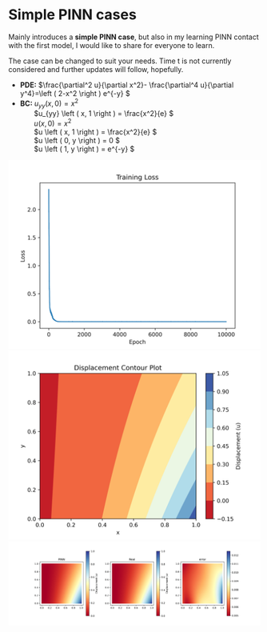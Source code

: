 # Simple PINN cases
Mainly introduces a **simple PINN case**, but also in my learning PINN contact with the first model, I would like to share for everyone to learn.  

The case can be changed to suit your needs. Time t is not currently considered and further updates will follow, hopefully.
 
- **PDE:** $\frac{\partial^2 u}{\partial x^2}- \frac{\partial^4 u}{\partial y^4}=\left ( 2-x^2 \right ) e^{-y} $
- **BC:**  $u_{yy} \left ( x, 0 \right ) = x^2$  
&nbsp;&nbsp;&nbsp;&nbsp;&nbsp;&nbsp; $u_{yy} \left ( x, 1 \right ) = \frac{x^2}{e} $  
&nbsp;&nbsp;&nbsp;&nbsp;&nbsp;&nbsp; $u \left ( x, 0 \right ) = x^2$    
&nbsp;&nbsp;&nbsp;&nbsp;&nbsp;&nbsp; $u \left ( x, 1 \right ) = \frac{x^2}{e} $  
&nbsp;&nbsp;&nbsp;&nbsp;&nbsp;&nbsp; $u \left ( 0, y \right ) = 0 $  
&nbsp;&nbsp;&nbsp;&nbsp;&nbsp;&nbsp; $u \left ( 1, y \right ) = e^{-y} $     

![Training Loss](./Fig/Training_Loss.png)
![PINN solve](./Fig/PINN_solve.png)
![u_comparison](./Fig/u_comparison.png)





